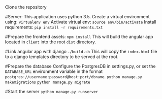 Clone the repository

#Server:
This application uses python 3.5.
Create a virtual environment using: `virtualenv env`
Activate virtual env: `source env/bin/activate`
Install requirements: `pip install -r requirements.txt`

#Prepare the frontend assets:
`npm install`
This will build the angular app located in `client` into the root `dist` directory.

#Link angular app with django
`./build.sh`
This will copy the `index.html` file to a django templates directory to be served at the root.

#Prepare the database
Configure the PostgresDB in settings.py, or set the `DATABASE_URL` environment variable in the format `postgres://username:password@host:port/dbname`.
`python manage.py makemigrations` 
`python manage.py migrate`

#Start the server
`python manage.py runserver`
